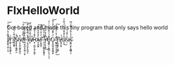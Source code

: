 # FlxHelloWorld
Got bored and made this tiny program that only says hello world

Ĭ̸̢̺̟̘̰̗̣͎͉̿̓̆̀͑͛͌͗͛̚̚͝T̵͚͉̦̜̱̱̫̘͇̜̯̈́̕ ̷̪͘Ǐ̷̛̤̭̤͇̟̇͊̀̇̔̾̕͝S̴͈̭͓̟̞͖̘̻̣̼͑̂̈̚N̶̨͓̖̺̩̺͍͍͖̗̆͒ͅ'̸̭͑́͆̅̌̒̓͋͗͋̕͝T̵̺̤̼̟͖͎̥͚̦̠̬̈͐̍̃̄̀͒̌́ͅ ̶̜͈̘̼̤̟̙̬̪͔̆̾̎̿̊̅̽͗̓͌̚͝ͅW̸̱͆̈́̅̾͆̐̈̎̔́̚ͅH̴͙̹͕̺̮̣̫͎̙̼͈̗̐͊̾̉̑̏̄̕À̶̡̨͖̰͈̆̐͋͋̌͒̆͠T̴̛̛̙̪̰̼͎́̒̒͋͛͊͌́͝ ̶̧̹̘͎͔͇̮̯̬͚͓̖̿̋͐͛̍̑̏͊̚̚Ỳ̵̢̦̯̞͙̯͒̓̎̈́̓̿̕̚͜O̵̡͇̬̣̹̖͇̪͕͕̘̠̤̤̱͌́̈́̈͊̈́̑̉͗̍̈́̕̕̕U̷̧̘̭̺̘͈͍̥͇̭̞̽̈́̓͊̐̈́̈̇̽̉̇͊͝ ̴̛͚̰̣̺̤̮̦̙̞͈̜͊̾͛̊̈̇̆̂́̋́͜͠T̵̢̛̛͖̯͚̗̜̲̺̥̅H̸̬̭̠̭͓́̉Ȉ̴̝͔̍͒̄̍͊̈̑̈́̈́͛̅̓̓͘͜N̷̖͂͗̒͊́͛K̴̨̛͇̤̮̟̙̖̳͇̦̘̆̉̑̓͂̀̾̿̎̈́͆
